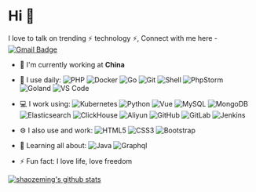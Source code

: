 # Hi 👋

I love to talk on trending ⚡ technology ⚡,  Connect with me here -[![Gmail Badge](https://img.shields.io/badge/-szm19920426@gmail.com-c14438?style=plastic&logo=Gmail&logoColor=white&link=mailto:szm19920426@gmail.com)](mailto:szm19920426@gmail.com)

- 🏢 I'm currently working at **China**
- 🚀 I use daily:
  ![PHP](https://img.shields.io/badge/-php-394989?style=plastic&logo=php)
  ![Docker](https://img.shields.io/badge/-Docker-8fcfd1?style=plastic&logo=docker)
  ![Go](https://img.shields.io/badge/-Go-9cf?style=plastic&logo=go)
  ![Git](https://img.shields.io/badge/-Git-black?style=plastic&logo=git)
  ![Shell](https://img.shields.io/badge/-Shell-blasck?style=plastic&logo=Shell)
  ![PhpStorm](https://img.shields.io/badge/-PhpStorm-007ACC?style=plastic&logo=phpstorm)
  ![Goland](https://img.shields.io/badge/-Goland-007ACC?style=plastic&logo=goland)
  ![VS Code](https://img.shields.io/badge/-VS%20Code-007ACC?style=plastic&logo=visual-studio-code)
- 💻 I work using:
  ![Kubernetes](https://img.shields.io/badge/-Kubernetes-blue?style=plastic&logo=kubernetes)
  ![Python](https://img.shields.io/badge/-Python-8fcfd1?style=plastic&logo=Python)
  ![Vue](https://img.shields.io/badge/-Vue-3b2e5a?style=plastic&logo=vuedotjs)
  ![MySQL](https://img.shields.io/badge/-MySQL-336791?style=plastic&logo=mysql)
  ![MongoDB](https://img.shields.io/badge/-MongoDB-black?style=plastic&logo=mongodb)
  ![Elasticsearch](https://img.shields.io/badge/-Elasticsearch-8fcfd1?style=plastic&logo=elasticsearch)
  ![ClickHouse](https://img.shields.io/badge/-ClickHouse-blue?style=plastic&logo=clickhouse)
  ![Aliyun](https://img.shields.io/badge/Aliyun-orange?style=plastic&logo=alibabacloud)
  ![GitHub](https://img.shields.io/badge/-GitHub-181717?style=plastic&logo=github)
  ![GitLab](https://img.shields.io/badge/-GitLab-FCA121?style=plastic&logo=gitlab)
  ![Jenkins](https://img.shields.io/badge/-Jenkins-black?style=plastic&logo=Jenkins) 
- ⚙️ I also use and work: 
  ![HTML5](https://img.shields.io/badge/-HTML5-E34F26?style=plastic&logo=html5&logoColor=white)
  ![CSS3](https://img.shields.io/badge/-CSS3-1572B6?style=plastic&logo=css3)
  ![Bootstrap](https://img.shields.io/badge/-Bootstrap-563D7C?style=plastic&logo=bootstrap)
- 🌱 Learning all about:
  ![Java](https://img.shields.io/badge/-Java-informational?style=plastic&logo=java)
  ![Graphql](https://img.shields.io/badge/-Graphql-E10098?style=plastic&logo=Graphql)
  
- ⚡️ Fun fact: I love life, love freedom

[![shaozeming's github stats](https://github-readme-stats.vercel.app/api?username=shaozeming&theme=9cf&show_icons=true)](https://github.com/shaozeming)
